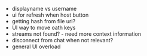 - displayname vs username
- ui for refresh when host button
- getting hash from file url?
- UI way to move oath keys
- streams not found? - need more context information
- disconnect from chat when not relevant?
- general UI overload
